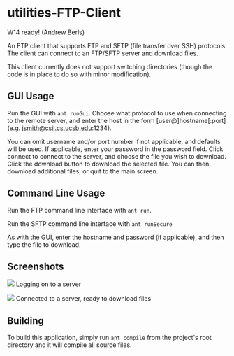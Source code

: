 utilities-FTP-Client
====================

W14 ready! (Andrew Berls)

An FTP client that supports FTP and SFTP (file transfer over SSH) protocols.  The client can connect to an FTP/SFTP server and download files.

This client currently does not support switching directories (though the code is in place to do so with minor modification).

GUI Usage
---------

Run the GUI with `ant runGui`.  Choose what protocol to use when connecting to the remote server, and enter the host in the form [user@]hostname[:port] (e.g. jsmith@csil.cs.ucsb.edu:1234).

You can omit username and/or port number if not applicable, and defaults will be used.  If applicable, enter your password in the password field.  Click connect to connect to the server, and choose the file you wish to download.  Click the download button to download the selected file.  You can then download additional files, or quit to the main screen.

Command Line Usage
------------------

Run the FTP command line interface with `ant run`.

Run the SFTP command line interface with `ant runSecure`

As with the GUI, enter the hostname and password (if applicable), and then type the file to download.


Screenshots
-----------
![](https://www.cs.ucsb.edu/~dcoffill/cs56/W14/project/cs56_utilities_FTP_Client/login-screenshot.png)
Logging on to a server


![](https://www.cs.ucsb.edu/~dcoffill/cs56/W14/project/cs56_utilities_FTP_Client/connected-screenshot.png)
Connected to a server, ready to download files


Building
--------
To build this application, simply run `ant compile` from the project's root directory and it will compile all source files.